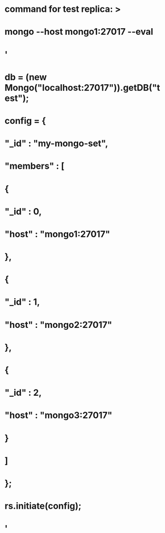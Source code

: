 # command for test replica: >
#      mongo --host mongo1:27017 --eval 
#      '
#      db = (new Mongo("localhost:27017")).getDB("test");
#      config = {
#      "_id" : "my-mongo-set",
#      "members" : [
#        {
#          "_id" : 0,
#          "host" : "mongo1:27017"
#        },
#        {
#          "_id" : 1,
#          "host" : "mongo2:27017"
#        },
#        {
#          "_id" : 2,
#          "host" : "mongo3:27017"
#        }
#      ]
#      };
#      rs.initiate(config);
#      '